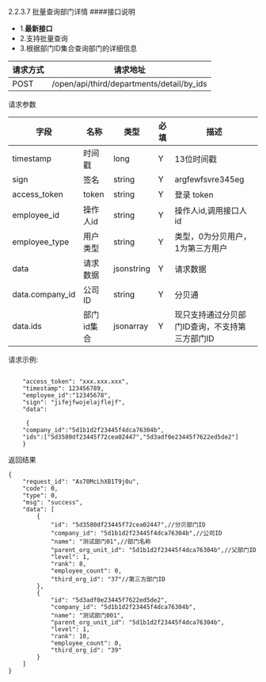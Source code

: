 2.2.3.7 批量查询部门详情
####接口说明
- 1.**最新接口**
- 2.支持批量查询
- 3.根据部门ID集合查询部门的详细信息

请求方式|请求地址
----|---
POST|/open/api/third/departments/detail/by_ids

请求参数

字段|名称|类型|必填|描述
-----|-----|----|----|----
timestamp|时间戳 |long |Y|13位时间戳
sign|签名 |string |Y|argfewfsvre345eg
access\_token|token | string |Y|登录 token
employee\_id| 操作人id|string |Y|操作人id,调用接口人 id
employee\_type| 用户类型|string|Y|类型，0为分贝用户，1为第三方用户
data |请求数据| jsonstring |Y|请求数据
data.company\_id|公司ID|string|Y|分贝通
data.ids|部门id集合| jsonarray |Y|现只支持通过分贝部门ID查询，不支持第三方部门ID







请求示例:
```

    "access_token": "xxx.xxx.xxx",
    "timestamp": 123456789,
    "employee_id":"12345678",
    "sign": "jifejfwojelajflejf",
    "data": 
     {
    "company_id":"5d1b1d2f23445f4dca76304b",
    "ids":["5d3580df23445f72cea02447","5d3adf0e23445f7622ed5de2"]
    }    
```

返回结果

```
{
    "request_id": "As70McLhXB1T9j0u",
    "code": 0,
    "type": 0,
    "msg": "success",
    "data": [
        {
            "id": "5d3580df23445f72cea02447",//分贝部门ID
            "company_id": "5d1b1d2f23445f4dca76304b",//公司ID
            "name": "测试部门01",//部门名称
            "parent_org_unit_id": "5d1b1d2f23445f4dca76304b",//父部门ID
            "level": 1,
            "rank": 8,
            "employee_count": 0,
            "third_org_id": "37"//第三方部门ID
        },
        {
            "id": "5d3adf0e23445f7622ed5de2",
            "company_id": "5d1b1d2f23445f4dca76304b",
            "name": "测试部门001",
            "parent_org_unit_id": "5d1b1d2f23445f4dca76304b",
            "level": 1,
            "rank": 10,
            "employee_count": 0,
            "third_org_id": "39"
        }
    ]
}


```






